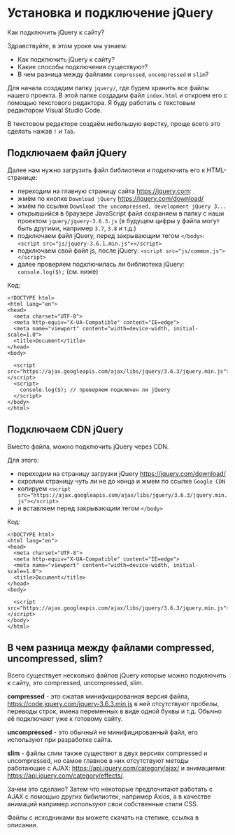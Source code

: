 # Установка и подключение jQuery
Как подключить jQuery к сайту?

Здравствуйте, в этом уроке мы узнаем:
- Как подключить jQuery к сайту?
- Какие способы подключения существуют?
- В чем разница между файлами `compressed`, `uncompressed` и `slim`?

Для начала создадим папку `jquery/`, где будем хранить все файлы нашего проекта. В этой папке создадим файл `index.html` и откроем его с помощью текстового редактора. Я буду работать с текстовым редактором Visual Studio Code.

В текстовом редакторе создаём небольшую верстку, проще всего это сделать нажав `!` и `Tab`.

## Подключаем файл jQuery
Далее нам нужно загрузить файл библиотеки и подключить его к HTML-странице:
- переходим на главную страницу сайта https://jquery.com:
- жмём по кнопке `Download jQuery` https://jquery.com/download/
- жмём по ссылке `Download the uncompressed, development jQuery 3...`
- открывшийся в браузере JavaScript файл сохраняем в папку с наши проектом `jquery/jquery-3.6.3.js` (в будущем цифры у файла могут быть другими, например `3.7`, `3.8` и т.д.)
- подключаем файл jQuery, перед закрывающим тегом `</body>`: `<script src="js/jquery-3.6.1.min.js"></script>`
- подключаем свой файл js, после jQuery: `<script src="js/common.js"></script>`
- далее проверяем подключилась ли библиотека jQuery: `console.log($);` (см. ниже)

Код:

    <!DOCTYPE html>
    <html lang="en">
    <head>
      <meta charset="UTF-8">
      <meta http-equiv="X-UA-Compatible" content="IE=edge">
      <meta name="viewport" content="width=device-width, initial-scale=1.0">
      <title>Document</title>
    </head>
    <body>

      <script src="https://ajax.googleapis.com/ajax/libs/jquery/3.6.3/jquery.min.js"></script>
      <script>
        console.log($); // проверяем подключен ли jQuery
      </script>
    </body>
    </html>

## Подключаем CDN jQuery
Вместо файла, можно подключить jQuery через CDN.

Для этого:
- переходим на страницу загрузки jQuery https://jquery.com/download/
- скролим страницу чуть ли не до конца и жмем по ссылке `Google CDN`
- копируем `<script src="https://ajax.googleapis.com/ajax/libs/jquery/3.6.3/jquery.min.js"></script>`
- и вставляем перед закрывающим тегом `</body>`

Код:

    <!DOCTYPE html>
    <html lang="en">
    <head>
      <meta charset="UTF-8">
      <meta http-equiv="X-UA-Compatible" content="IE=edge">
      <meta name="viewport" content="width=device-width, initial-scale=1.0">
      <title>Document</title>
    </head>
    <body>

      <script src="https://ajax.googleapis.com/ajax/libs/jquery/3.6.3/jquery.min.js"></script>
    </body>
    </html>

## В чем разница между файлами compressed, uncompressed, slim?
Всего существует несколько файлов jQuery которые можно подключить к сайту, это compressed, uncompressed, slim.

**compressed** - это сжатая минифицированная версия файла, https://code.jquery.com/jquery-3.6.3.min.js в ней отсутствуют пробелы, переводы строк, имена переменных в виде одной буквы и т.д. Обычно её подключают уже к готовому сайту.

**uncompressed** - это обычный не минифицированный файл, его используют при разработке сайта.

**slim** - файлы слим также существют в двух версиях compressed и uncompressed, но самое главное в них отсутствуют методы работающие с AJAX: https://api.jquery.com/category/ajax/ и анимациями: https://api.jquery.com/category/effects/.

Зачем это сделано? Затем что некоторые предпочитают работать с AJAX с помощью других бибилиотек, например Axios, а в качестве анимаций например используют свои собственные стили CSS.

Файлы с исходниками вы можете скачать на степике, ссылка в описании.
